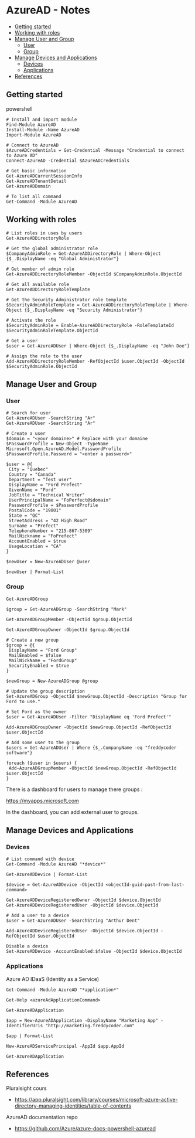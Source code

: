 # AzureAD - Notes

<!--ts-->
 * [Getting started](#getting-started)
 * [Working with roles](#working-with-roles)
 * [Manage User and Group](#manage-user-and-group)
   * [User](#user)
   * [Group](#group)
 * [Manage Devices and Applications](#manage-devices-and-applications)
   * [Devices](#devices)
   * [Applications](#applications)
 * [References](#references)
<!--te-->

## Getting started

powershell
```
# Install and import module
Find-Module AzureAD
Install-Module -Name AzureAD
Import-Module AzureAD

# Connect to AzureAD
$AzureADCredentials = Get-Credential -Message "Credential to connect to Azure AD"
Connect-AzureAD -Credential $AzureADCredentials

# Get basic information
Get-AzureADCurrentSessionInfo
Get-AzureADTenantDetail
Get-AzureADDomain

# To list all command
Get-Command -Module AzureAD
```
## Working with roles

```
# List roles in uses by users
Get-AzureADDirectoryRole

# Get the global administrator role
$CompanyAdminRole = Get-AzureADDirectoryRole | Where-Object {$_.DisplayName -eq "Global Administrator"}

# Get member of admin role
Get-AzureADDirectoryRoleMember -ObjectId $CompanyAdminRole.ObjectId

# Get all available role
Get-AzureADDirectoryRoleTemplate

# Get the Security Administrator role template
$SecurityAdminRoleTemplate = Get-AzureADDirectoryRoleTemplate | Where-Object {$_.DisplayName -eq "Security Administrator"}

# Activate the role
$SecurityAdminRole = Enable-AzureADDirectoryRole -RoleTemplateId $SecurityAdminRoleTemplate.ObjectId

# Get a user
$user = Get-AzureADUser | Where-Object {$_.DisplayName -eq "John Doe"}

# Assign the role to the user
Add-AzureADDirectoryRoleMember -RefObjectId $user.ObjectId -ObjectId $SecurityAdminRole.ObjectId
```

## Manage User and Group

### User

```
# Search for user
Get-AzureADUser -SearchString "Ar"
Get-AzureADUser -SearchString "Ar"

# Create a user
$domain = "<your domaine>" # Replace with your domaine
$PasswordProfile = New-Object -TypeName Microsoft.Open.AzureAD.Model.PasswordProfile
$PasswordProfile.Password = "<enter a password>"

$user = @{
 City = "Quebec"
 Country = "Canada"
 Department = "Test user"
 DisplayName = "Ford Prefect"
 GivenName = "Ford"
 JobTitle = "Technical Writer"
 UserPrincipalName = "FoPerfect@$domain"
 PasswordProfile = $PasswordProfile
 PostalCode = "19001"
 State = "QC"
 StreetAddress = "42 High Road"
 Surname = "Prefect"
 TelephoneNumber = "215-867-5309"
 MailNickname = "FoPrefect"
 AccountEnabled = $true
 UsageLocation = "CA"
}

$newUser = New-AzureADUser @user

$newUser | Format-List
```

### Group

```
Get-AzureADGroup

$group = Get-AzureADGroup -SearchString "Mark"

Get-AzureADGroupMember -ObjectId $group.ObjectId

Get-AzureADGroupOwner -ObjectId $group.ObjectId

# Create a new group
$group = @{
 DisplayName = "Ford Group"
 MailEnabled = $false
 MailNickName = "FordGroup"
 SecurityEnabled = $true
}

$newGroup = New-AzureADGroup @group

# Update the group description
Set-AzureADGroup -ObjectId $newGroup.ObjectId -Description "Group for Ford to use."

# Set Ford as the owner
$user = Get-AzureADUser -Filter "DisplayName eq 'Ford Prefect'"

Add-AzureADGroupOwner -ObjectId $newGroup.ObjectId -RefObjectId $user.ObjectId

# Add some user to the group
$users = Get-AzureADUser | Where {$_.CompanyName -eq "freddycoder software"}

foreach ($user in $users) {
 Add-AzureADGroupMember -ObjectId $newGroup.ObjectId -RefObjectId $user.ObjectId
}
```

There is a dashboard for users to manage there groups :

https://myapps.microsoft.com

In the dashboard, you can add external user to groups.

## Manage Devices and Applications

### Devices

```
# List command with device
Get-Command -Module AzureAD "*device*"

Get-AzureADDevice | Format-List

$device = Get-AzureADDevice -ObjectId <objectId-guid-past-from-last-command>

Get-AzureADDeviceRegisteredOwner -ObjectId $device.ObjectId
Get-AzureADDeviceRegisteredUser -ObjectId $device.ObjectId

# Add a user to a device
$user = Get-AzureADUser -SearchString "Arthur Dent"

Add-AzureADDeviceRegisteredUser -ObjectId $device.ObjectId -RefObjectId $user.ObjectId

Disable a device
Set-AzureADDevice -AccountEnabled:$false -ObjectId $device.ObjectId
```

### Applications

Azure AD IDaaS (Identity as a Service)

```
Get-Command -Module AzureAD "*application*"

Get-Help <azureAdApplicationCommand>

Get-AzureADApplication

$app = New-AzureADApplication -DisplayName "Marketing App" -IdentifierUris "http://marketing.freddycoder.com"

$app | Format-List

New-AzureADServicePrincipal -AppId $app.AppId

Get-AzureADApplication
```

## References 

Pluralsight cours
- https://app.pluralsight.com/library/courses/microsoft-azure-active-directory-managing-identities/table-of-contents

AzureAD documentation repo
- https://github.com/Azure/azure-docs-powershell-azuread
